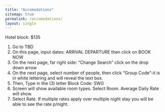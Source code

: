 ```yaml
---
title: "Accomodations"
sitemap: true
permalink: /accomodations/
layout: single
---
```


Hotel block: $135
1. Go to TBD
2. On this page, input dates: ARRIVAL DEPARTURE then click on BOOK NOW
3. On the next page, far right side: “Change Search” click on the drop down arrow
4. On the next page, select number of people, then click “Group Code”-it is in white lettering and will reveal the text box.
5. Then, Type in the (3) letter Block Code: SWG
6. Screen will show available room types. Select Room. Average Daily Rate will show.
7. Select Rate. If multiple rates apply over multiple night stay you will be able to see the rate p/night.